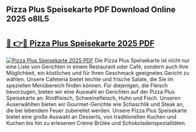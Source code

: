 ## Pizza Plus Speisekarte PDF Download Online 2025 o8lL5

# <h2><a href="http://gce6jf.nevu.top/?p=Pizza+Plus+Speisekarte">🔗 👉🔴 Pizza Plus Speisekarte 2025 PDF</a></h2>

[![Pizza Plus Speisekarte 2025 PDF](https://i.imgur.com/dBaPXMq.png)](http://gce6jf.nevu.top/?p=Pizza+Plus+Speisekarte)
Die Pizza Plus Speisekarte ist nicht nur eine Liste von Gerichten in einem Restaurant oder Café, sondern auch Ihre Möglichkeit, ein köstliches und für Ihren Geschmack geeignetes Gericht zu wählen. Unsere Cafeteria bietet leichte und frische Salate, die Sie im speziellen Menübereich finden können. Für diejenigen, die Fleisch bevorzugen, bieten wir eine Auswahl an Gerichten auf der Pizza Plus Speisekarte an: Rindfleisch, Schweinefleisch, Huhn und Fisch. Unseren Auserwählten bieten wir Gourmet-Gerichte wie Schaschlik und Steak an, die bei lebendem Feuer zubereitet werden. Unsere Pizza Plus Speisekarte bietet eine große Auswahl an Desserts, von traditionellen Kuchen und Kuchen bis hin zu erlesenen Crème Brûlée und Schokoladenspezialitäten.
